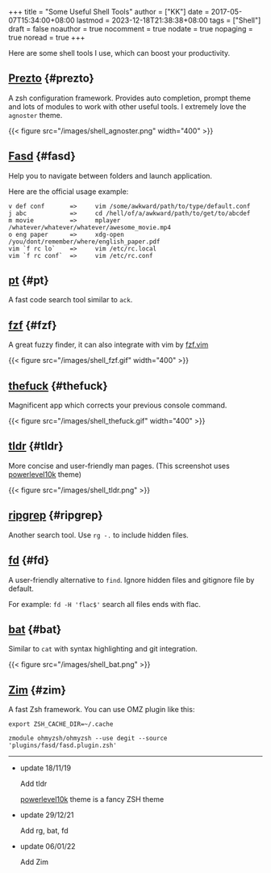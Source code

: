 +++
title = "Some Useful Shell Tools"
author = ["KK"]
date = 2017-05-07T15:34:00+08:00
lastmod = 2023-12-18T21:38:38+08:00
tags = ["Shell"]
draft = false
noauthor = true
nocomment = true
nodate = true
nopaging = true
noread = true
+++

Here are some shell tools I use, which can boost your productivity.


## [Prezto](https://github.com/sorin-ionescu/prezto) {#prezto}

A zsh configuration framework. Provides auto completion, prompt theme and lots of modules to work with other useful tools. I extremely love the `agnoster` theme.

{{< figure src="/images/shell_agnoster.png" width="400" >}}


## [Fasd](https://github.com/clvv/fasd) {#fasd}

Help you to navigate between folders and launch application.

Here are the official usage example:

```nil
v def conf       =>     vim /some/awkward/path/to/type/default.conf
j abc            =>     cd /hell/of/a/awkward/path/to/get/to/abcdef
m movie          =>     mplayer /whatever/whatever/whatever/awesome_movie.mp4
o eng paper      =>     xdg-open /you/dont/remember/where/english_paper.pdf
vim `f rc lo`    =>     vim /etc/rc.local
vim `f rc conf`  =>     vim /etc/rc.conf
```


## [pt](https://github.com/monochromegane/the_platinum_searcher) {#pt}

A fast code search tool similar to `ack`.


## [fzf](https://github.com/junegunn/fzf) {#fzf}

A great fuzzy finder, it can also integrate with vim by [fzf.vim](https://github.com/junegunn/fzf.vim)

{{< figure src="/images/shell_fzf.gif" width="400" >}}


## [thefuck](https://github.com/nvbn/thefuck) {#thefuck}

Magnificent app which corrects your previous console command.

{{< figure src="/images/shell_thefuck.gif" width="400" >}}


## [tldr](https://github.com/tldr-pages/tldr) {#tldr}

More concise and user-friendly man pages. (This screenshot uses [powerlevel10k](https://github.com/romkatv/powerlevel10k) theme)

{{< figure src="/images/shell_tldr.png" >}}


## [ripgrep](https://github.com/BurntSushi/ripgrep) {#ripgrep}

Another search tool. Use `rg -.` to include hidden files.


## [fd](https://github.com/sharkdp/fd) {#fd}

A user-friendly alternative to `find`. Ignore hidden files and gitignore file by default.

For example: `fd -H 'flac$'` search all files ends with flac.


## [bat](https://github.com/sharkdp/bat) {#bat}

Similar to `cat` with syntax highlighting and git integration.

{{< figure src="/images/shell_bat.png" >}}


## [Zim](https://github.com/zimfw/zimfw) {#zim}

A fast Zsh framework. You can use OMZ plugin like this:

```shell
export ZSH_CACHE_DIR=~/.cache

zmodule ohmyzsh/ohmyzsh --use degit --source 'plugins/fasd/fasd.plugin.zsh'
```

---

-   update 18/11/19

    Add tldr

    [powerlevel10k](https://github.com/romkatv/powerlevel10k) theme is a fancy ZSH theme

-   update 29/12/21

    Add rg, bat, fd

-   update 06/01/22

    Add Zim
